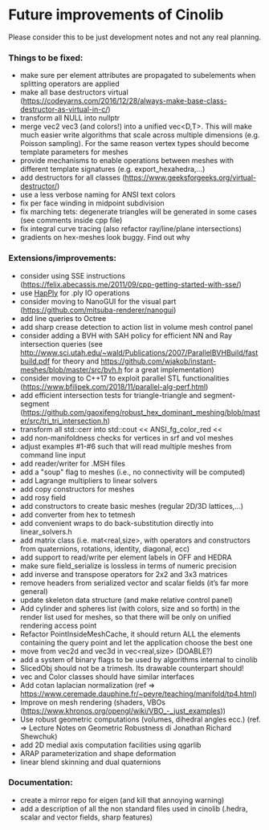 # Future improvements of Cinolib
Please consider this to be just development notes and not any real planning.

### Things to be fixed:
* make sure per element attributes are propagated to subelements when splitting operators are applied
* make all base destructors virtual (https://codeyarns.com/2016/12/28/always-make-base-class-destructor-as-virtual-in-c/)
* transform all NULL into nullptr
* merge vec2<T> vec3<T> (and colors!) into a unified vec<D,T>. This will make much easier write algorithms that scale across multiple dimensions (e.g. Poisson sampling). For the same reason vertex types should become template parameters for meshes
* provide mechanisms to enable operations between meshes with different template signatures (e.g. export_hexahedra,...)
* add destructors for all classes (https://www.geeksforgeeks.org/virtual-destructor/)
* use a less verbose naming for ANSI text colors
* fix per face winding in midpoint subdivision
* fix marching tets: degenerate triangles will be generated in some cases (see comments inside cpp file)
* fix integral curve tracing (also refactor ray/line/plane intersections)
* gradients on hex-meshes look buggy. Find out why

### Extensions/improvements:
* consider using SSE instructions (https://felix.abecassis.me/2011/09/cpp-getting-started-with-sse/)
* use [HapPly](https://github.com/nmwsharp/happly) for .ply IO operations
* consider moving to NanoGUI for the visual part (https://github.com/mitsuba-renderer/nanogui)
* add line queries to Octree 
* add sharp crease detection to action list in volume mesh control panel
* consider adding a BVH with SAH policy for efficient NN and Ray intersection queries (see http://www.sci.utah.edu/~wald/Publications/2007/ParallelBVHBuild/fastbuild.pdf for theory and https://github.com/wjakob/instant-meshes/blob/master/src/bvh.h for a great implementation)
* consider moving to C++17 to exploit parallel STL functionalities (https://www.bfilipek.com/2018/11/parallel-alg-perf.html)
* add efficient intersection tests for triangle-triangle and segment-segment (https://github.com/gaoxifeng/robust_hex_dominant_meshing/blob/master/src/tri_tri_intersection.h)
* transform all std::cerr into std::cout << ANSI_fg_color_red << 
* add non-manifoldness checks for vertices in srf and vol meshes
* adjust examples #1-#6 such that will read multiple meshes from command line input 
* add reader/writer for .MSH files
* add a "soup" flag to meshes (i.e., no connectivity will be computed)
* add Lagrange multipliers to linear solvers
* add copy constructors for meshes
* add rosy field
* add constructors to create basic meshes (regular 2D/3D lattices,...)
* add converter from hex to tetmesh
* add convenient wraps to do back-substitution directly into linear_solvers.h
* add matrix class (i.e. mat<real,size>, with operators and constructors from quaternions, rotations, identity, diagonal, ecc)
* add support to read/write per element labels in OFF and HEDRA
* make sure field_serialize is lossless in terms of numeric precision
* add inverse and transpose operators for 2x2 and 3x3 matrices
* remove headers from serialized vector and scalar fields (it’s far more general)
* update skeleton data structure (and make relative control panel)
* Add cylinder and spheres list (with colors, size and so forth) in the render list used for meshes, so that there will be only on unified rendering access point
* Refactor PointInsideMeshCache, it should return ALL the elements containing the
  query point and let the application choose the best one
* move from vec2d and vec3d in vec<real,size> (DOABLE?)
* add a system of binary flags to be used by algorithms internal to cinolib
* SlicedObj should not be a trimesh. Its drawable counterpart should!
* vec and Color classes should have similar interfaces
* Add cotan laplacian  normalization
  (ref => https://www.ceremade.dauphine.fr/~peyre/teaching/manifold/tp4.html)
* Improve on mesh rendering (shaders, VBOs (https://www.khronos.org/opengl/wiki/VBO_-_just_examples))
* Use robust geometric computations (volumes, dihedral angles ecc.) 
  (ref. => Lecture Notes on Geometric Robustness di Jonathan Richard Shewchuk)
* add 2D medial axis computation facilities using qgarlib
* ARAP parameterization and shape deformation
* linear blend skinning and dual quaternions

### Documentation:
* create a mirror repo for eigen (and kill that annoying warning)
* add a description of all the non standard files used in cinolib (.hedra, scalar and vector fields, sharp features)

